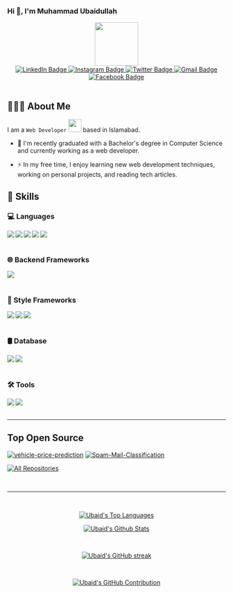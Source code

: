 <html>

<body> 
    <h3>
    Hi 👋, I'm Muhammad Ubaidullah
    </h3>
<div id="header" align="center">
  <img src="https://media.giphy.com/media/M9gbBd9nbDrOTu1Mqx/giphy.gif" width="100"/>
  <br>
  <div id="badges">
    <a href="https://www.linkedin.com/in/iamubaidch/">
      <img src="https://img.shields.io/badge/LinkedIn-0077B5?style=for-the-badge&logo=linkedin&logoColor=white" alt="LinkedIn Badge"/>
    </a>
    <a href="https://www.instagram.com/iamubaidch/">
      <img src="https://img.shields.io/badge/Instagram-fe4164?style=for-the-badge&logo=instagram&logoColor=white" alt="Instagram Badge"/>
    </a>
    <a href="https://x.com/iamubaidch">
      <img src="https://img.shields.io/badge/Twitter-1DA1F2?style=for-the-badge&logo=x&logoColor=white" alt="Twitter Badge"/>
    </a>
    <a href="mailto:chmubaid2827@gmail.com">
      <img src="https://img.shields.io/badge/Gmail-red?style=for-the-badge&logo=gmail&logoColor=white" alt="Gmail Badge"/>
    </a>
    <a href="https://www.facebook.com/iamubaidch/">
      <img src="https://img.shields.io/badge/Facebook-blue?style=for-the-badge&logo=facebook&logoColor=white" alt="Facebook Badge"/>
    </a>
  </div>
  <br>
  <img src="https://komarev.com/ghpvc/?username=iamubaidch&style=flat-square&color=blue" alt=""/>
</div>

## 🙋🏻‍♂ About Me
I am a `Web Developer` <img src="https://media.giphy.com/media/WUlplcMpOCEmTGBtBW/giphy.gif" width="30"> based in Islamabad.
- :telescope: I'm recently graduated with a Bachelor's degree in Computer Science and currently working as a web developer.

- :zap: In my free time, I enjoy learning new web development techniques, working on personal projects, and reading tech articles.



## 🚀 Skills

### 💻 Languages
<img align="left" src="https://img.shields.io/badge/HTML5-E34F26?style=for-the-badge&logo=html5&logoColor=white">
<img align="left" src="https://img.shields.io/badge/CSS3-1572B6?style=for-the-badge&logo=css3&logoColor=white">
<img align="left" src="https://img.shields.io/badge/php-%23777BB4.svg?&style=for-the-badge&logo=php&logoColor=white">
<img align="left" src="https://img.shields.io/badge/javascript-%23F7DF1E.svg?&style=for-the-badge&logo=javascript&logoColor=black">
<img align="left" src="https://img.shields.io/badge/python-%233776AB.svg?&style=for-the-badge&logo=python&logoColor=white">

<br />
<br />

### 🌐 Backend Frameworks
<img align="left" src="https://img.shields.io/badge/laravel%20-%23FF2D20.svg?&style=for-the-badge&logo=laravel&logoColor=white">

<br />
<br />

### 🎨 Style Frameworks
<img  align="left" src="https://img.shields.io/badge/tailwindcss%20-%2338B2AC.svg?&style=for-the-badge&logo=tailwind-css&logoColor=white">
<img  align="left" src="https://img.shields.io/badge/bootstrap%20-%23563D7C.svg?&style=for-the-badge&logo=bootstrap&logoColor=white">
<img  align="left" src="https://img.shields.io/badge/markdown-%23000000.svg?&style=for-the-badge&logo=markdown&logoColor=white">

<br />
<br />

### 🛢 Database
<img align="left" src="https://img.shields.io/badge/mysql-%2300f.svg?&style=for-the-badge&logo=mysql&logoColor=white">
<img align="left" src="https://img.shields.io/badge/sqlite-%2307405e.svg?&style=for-the-badge&logo=sqlite&logoColor=white">

<br />
<br />

### 🛠️ Tools
<img align="left" src="https://img.shields.io/badge/VS%20Code-007ACC?style=for-the-badge&logo=visual-studio-code&logoColor=white">
<img align="left" src="https://img.shields.io/badge/GitHub-181717?style=for-the-badge&logo=github&logoColor=white">

<br />
<br />

<hr>

## Top Open Source
[![vehicle-price-prediction
](https://github-readme-stats.vercel.app/api/pin/?username=iamubaidch&repo=vehicle-price-prediction&border_color=7F3FBF)](https://github.com/iamubaidch/vehicle-price-prediction)
[![Spam-Mail-Classification
](https://github-readme-stats.vercel.app/api/pin/?username=iamubaidch&repo=Spam-Mail-Classification&border_color=7F3FBF)](https://github.com/iamubaidch/Spam-Mail-Classification)

<p align="left">
  <a href="https://github.com/iamubaidch?tab=repositories" target="_blank"><img alt="All Repositories" title="All Repositories" src="https://img.shields.io/badge/-All%20Repos-2962FF?style=for-the-badge&logo=koding&logoColor=white"/></a>
</p>

<br/>
<hr/>
<br/>

<p align="center">
<a href="https://github.com/iamubaidch"><img alt="Ubaid's Top Languages" src="https://denvercoder1-github-readme-stats.vercel.app/api/top-langs/?username=iamubaidch&langs_count=8&layout=compact&border_color=7F3FBF"/
</a>
</p>

<p align="center">
<a href="https://github.com/iamubaidch"><img alt="Ubaid's Github Stats" src="https://denvercoder1-github-readme-stats.vercel.app/api?username=iamubaidch&show_icons=true&count_private=true&border_color=7F3FBF"/>
</a>
</p>

<br/>

<p align="center">
  <a href="https://github.com/iamubaidch">
    <img src="https://github-readme-streak-stats.herokuapp.com/?user=iamubaidch&border=7F3FBF" alt="Ubaid's GitHub streak"/>
  </a>
</p>


<br/>
  
<p align="center">
  <a href="https://github.com/iamubaidch">
    <img src="https://github-profile-summary-cards.vercel.app/api/cards/profile-details?username=iamubaidch" alt="Ubaid's GitHub Contribution"/>
  </a>
</p>



</body>
</html>
